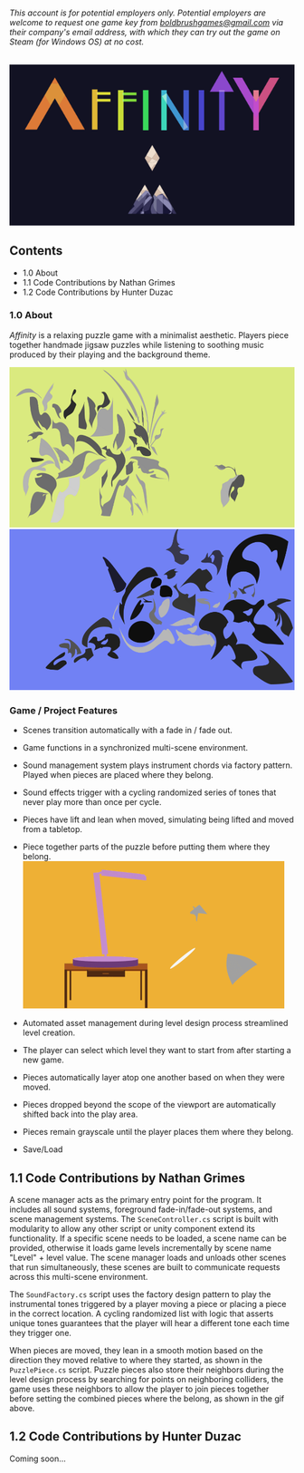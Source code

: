 ###### This account is for potential employers only. Potential employers are welcome to request one game key from boldbrushgames@gmail.com via their company's email address, with which they can try out the game on Steam (for Windows OS) at no cost.
<p align="center">
<img src=/images/library_logo.png>
</p>

## Contents

- 1.0 About
- 1.1 Code Contributions by Nathan Grimes
- 1.2 Code Contributions by Hunter Duzac
### 1.0 About
_Affinity_ is a relaxing puzzle game with a minimalist aesthetic. Players piece together handmade jigsaw puzzles while listening to soothing music produced by their playing and the background theme.

<p align="center">
<img src=/images/image1.png>
<img src=/images/image2.png>
</p>

### Game / Project Features
* Scenes transition automatically with a fade in / fade out.
* Game functions in a synchronized multi-scene environment.
* Sound management system plays instrument chords via factory pattern. Played when pieces are placed where they belong.
* Sound effects trigger with a cycling randomized series of tones that never play more than once per cycle.
* Pieces have lift and lean when moved, simulating being lifted and moved from a tabletop.
* Piece together parts of the puzzle before putting them where they belong.
![Join pieces together, then place them!](/images/image3.gif)

* Automated asset management during level design process streamlined level creation.
* The player can select which level they want to start from after starting a new game.
* Pieces automatically layer atop one another based on when they were moved.
* Pieces dropped beyond the scope of the viewport are automatically shifted back into the play area.
* Pieces remain grayscale until the player places them where they belong.
* Save/Load

## 1.1 Code Contributions by Nathan Grimes
A scene manager acts as the primary entry point for the program. It includes all sound systems, foreground fade-in/fade-out systems, and scene management systems. The `SceneController.cs` script is built with modularity to allow any other script or unity component extend its functionality. If a specific scene needs to be loaded, a scene name can be provided, otherwise it loads game levels incrementally by scene name "Level" + level value. The scene manager loads and unloads other scenes that run simultaneously, these scenes are built to communicate requests across this multi-scene environment.

The `SoundFactory.cs` script uses the factory design pattern to play the instrumental tones triggered by a player moving a piece or placing a piece in the correct location. A cycling randomized list with logic that asserts unique tones guarantees that the player will hear a different tone each time they trigger one.

When pieces are moved, they lean in a smooth motion based on the direction they moved relative to where they started, as shown in the `PuzzlePiece.cs` script. Puzzle pieces also store their neighbors during the level design process by searching for points on neighboring colliders, the game uses these neighbors to allow the player to join pieces together before setting the combined pieces where the belong, as shown in the gif above.

## 1.2 Code Contributions by Hunter Duzac
Coming soon...


